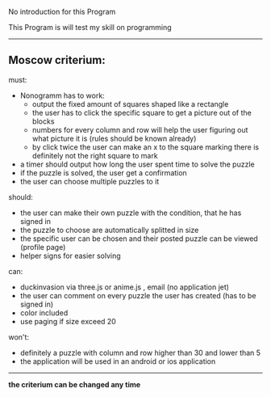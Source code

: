 No introduction for this Program

This Program is will test my skill on programming

---

## Moscow criterium:

must:
* Nonogramm has to work:
    * output the fixed amount of squares shaped like a rectangle
    * the user has to click the specific square to get a picture out of the blocks
    * numbers for every column and row will help the user figuring out what picture it is (rules should be known already)
    * by click twice the user can make an x to the square marking there is definitely not the right square to mark
* a timer should output how long the user spent time to solve the puzzle
* if the puzzle is solved, the user get a confirmation
* the user can choose multiple puzzles to it

should:
* the user can make their own puzzle with the condition, that he has signed in
* the puzzle to choose are automatically splitted in size
* the specific user can be chosen and their posted puzzle can be viewed (profile page)
* helper signs for easier solving

can:
* duckinvasion via three.js or anime.js , email (no application jet)
* the user can comment on every puzzle the user has created (has to be signed in)
* color included
* use paging if size exceed 20

won't:
* definitely a puzzle with column and row higher than 30 and lower than 5
* the application will be used in an android or ios application

---
**the criterium can be changed any time**

